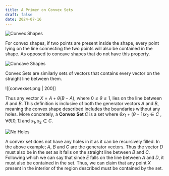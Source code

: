 ```yaml
---
title: A Primer on Convex Sets
draft: false
date: 2024-07-16
---
```


<img src="https://raw.githubusercontent.com/SykChw/sykchw.github.io/v4/content/images/convex.png" alt="Convex Shapes" class="center">

For convex shapes, if two points are present inside the shape, every point lying on the line connecting the two points will also be contained in the shape. As opposed to concave shapes that do not have this property.


<img src="https://raw.githubusercontent.com/SykChw/sykchw.github.io/v4/content/images/concave.png" alt="Concave Shapes" class="center">

Convex Sets are similarly sets of vectors that contains every vector on the straight line between them.

![[convexset.png | 200]]

Thus any vector $X = A + \theta (B -A)$, where $0 \le \theta \le 1$, lies on the line between $A$ and $B$. This definition is inclusive of both the generator vectors $A$ and $B$, meaning the convex shape described includes the boundaries without any holes. More concretely, a **Convex Set** $C$ is a set where $\theta x_1 + (\theta -1) x_2 \in C \, \, , \forall \theta [0,1]$ and $x_1, x_2 \in C$.

<img src="https://raw.githubusercontent.com/SykChw/sykchw.github.io/v4/content/images/noholes.png" alt="No Holes" class="center">

A convex set does not have any holes in it as it can be recursively filled. In the above example; $A$, $B$ and $C$ are the generator vectors. Thus the vector $D$ must also be in the set as it falls on the straight line between $B$ and $C$. Following which we can say that since $E$ falls on the line between $A$ and $D$, it must also be contained in the set. Thus, we can claim that any point $X$ present in the interior of the region described must be contained by the set.